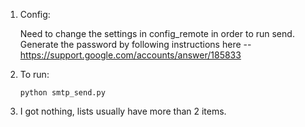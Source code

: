 1. Config:

	Need to change the settings in config_remote in order to run send.
	Generate the password by following instructions here -- https://support.google.com/accounts/answer/185833

2. To run:

	```python smtp_send.py```

3. I got nothing, lists usually have more than 2 items.
